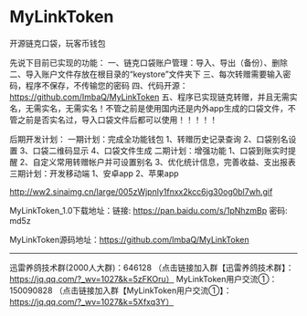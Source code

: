 # MyLinkToken
开源链克口袋，玩客币钱包

先说下目前已实现的功能：
一、链克口袋账户管理：导入、导出（备份）、删除
二、导入账户文件存放在根目录的“keystore”文件夹下
三、每次转赠需要输入密码，程序不保存，不传输您的密码
四、代码开源：https://github.com/ImbaQ/MyLinkToken
五、程序已实现链克转赠，并且无需实名，无需实名，无需实名！不管之前是使用国内还是内外app生成的口袋文件，不管之前是否实名过，导入口袋文件后都可以使用！！！！！

后期开发计划：
一期计划：完成全功能钱包
1、转赠历史记录查询
2、口袋别名设置
3、口袋二维码显示
4、口袋文件生成
二期计划：增强功能
1、口袋到账实时提醒
2、自定义常用转赠帐户并可设置别名
3、优化统计信息，完善收益、支出报表
三期计划：开发移动端
1、安卓app
2、苹果app

http://ww2.sinaimg.cn/large/005zWjpnly1fnxx2kcc6jg30og0bl7wh.gif

MyLinkToken_1.0下载地址：链接: https://pan.baidu.com/s/1pNhzmBp 密码: md5z

MyLinkToken源码地址：https://github.com/ImbaQ/MyLinkToken

--------------------------------------------------------------------------------------

迅雷养鸽技术群(2000人大群)：646128 （点击链接加入群【迅雷养鸽技术群】：https://jq.qq.com/?_wv=1027&k=5zFKOru）
MyLinkToken用户交流①：150090828 （点击链接加入群【MyLinkToken用户交流①】：https://jq.qq.com/?_wv=1027&k=5Xfxq3Y） 